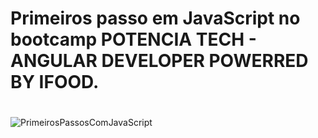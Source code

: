 
# Primeiros passo em JavaScript no bootcamp POTENCIA TECH - ANGULAR DEVELOPER POWERRED BY IFOOD.

#

![PrimeirosPassosComJavaScript](https://user-images.githubusercontent.com/116371262/231282705-42ab8444-aa73-4cbb-a3e5-35073e212b74.png) 